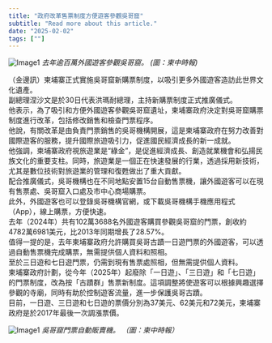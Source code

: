 ```yaml
---
title: "政府改革售票制度方便遊客參觀吳哥窟"
subtitle: "Read more about this article."
date: "2025-02-02"
tags: [""]
---
```


![Image1](/thumbnails/Reform-Angkorwat-TicketSystem.jpg "Meeting")
*去年逾百萬外國遊客參觀吳哥窟。 (圖：柬中時報)*

（金邊訊）柬埔寨正式實施吳哥窟新購票制度，以吸引更多外國遊客造訪此世界文化遺產。
<br/>
副總理涅沙文是於30日代表洪瑪耐總理，主持新購票制度正式推廣儀式。
<br/>
他表示，為了吸引和方便外國遊客參觀吳哥窟遺址，柬埔寨政府決定對吳哥窟購票制度進行改革，包括修改銷售和檢查門票程序。
<br/>
他說，有關改革是由負責門票銷售的吳哥機構開展，這是柬埔寨政府在努力改善對國際遊客的服務，提升國際旅遊吸引力，促進國民經濟成長的新一成就。
<br/>
他強調，柬埔寨政府視旅遊業是“綠金”，是促進經濟成長、創造就業機會和弘揚民族文化的重要支柱。同時，旅遊業是一個正在快速發展的行業，透過採用新技術，尤其是數位技術對旅遊業的管理和復甦做出了重大貢獻。
<br/>
配合推廣儀式，吳哥機構也在不同地點安置15台自動售票機，讓外國遊客可以在現有售票處、吳哥窟入口處及市中心商場購票。
<br/>
此外，外國遊客也可以登錄吳哥機構官網，或下載吳哥機構手機應用程式（App），線上購票，方便快速。
<br/>
去年（2024年）共有102萬3688名外國遊客購買參觀吳哥窟的門票，創收約4782萬6981美元，比2013年同期增長了28.57%。
<br/>
值得一提的是，去年柬埔寨政府允許購買吳哥古蹟一日遊門票的外國遊客，可以透過自動售票機完成購票，無需提供個人資料和照相。
<br/>
至於三日遊和七日遊門票，仍需到現有售票處照相，但無需提供個人資料。
<br/>
柬埔寨政府計劃，從今年（2025年）起廢除「一日遊」、「三日遊」和「七日遊」的門票制度，改為按「古蹟群」售票新制度。這項調整將使遊客可以根據興趣選擇參觀的寺廟，同時有助於控制遊客流量，進一步保護吳哥古蹟。
<br/>
目前，一日遊、三日遊和七日遊的票價分別為37美元、62美元和72美元，柬埔寨政府是於2017年最後一次調漲票價。

![Image1](/images/Reform-Angkorwat-TicketSystem/img1.jpg "Meeting")
*吳哥窟門票自動販賣機。 （圖：柬中時報）*
